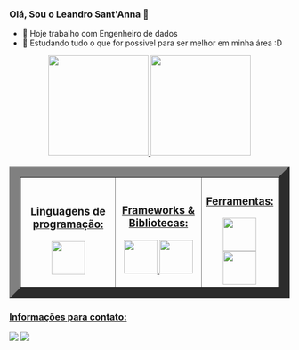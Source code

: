 ### Olá, Sou o Leandro Sant'Anna 👋

- 🔭 Hoje trabalho com Engenheiro de dados
- 🌱 Estudando tudo o que for possivel para ser melhor em minha área :D

<div align="center">
  <a href="https://github.com/LeandroSant02">
  <img height="180em" src="https://github-readme-stats.vercel.app/api?username=LeandroSant02&show_icons=true&theme=dracula&include_all_commits=true&count_private=true"/>
  <img height="180em" src="https://github-readme-stats.vercel.app/api/top-langs/?username=LeandroSant02&layout=compact&langs_count=7&theme=dracula"/>
</div>
  
  
  
<div align="center">
<table style="max-width:100%" border="20" cellspacing="20">
  <tr>
    <th>
      <h3>Linguagens de programação:</h3>
      <img  height='60'src="https://cdn.jsdelivr.net/gh/devicons/devicon/icons/python/python-original-wordmark.svg" />
    </th>
    <th>
      <h3>Frameworks & Bibliotecas:</h3>
      <img height='60' src="https://www.vectorlogo.zone/logos/apache_spark/apache_spark-ar21.svg" />
      <img height='60' src="https://cdn.jsdelivr.net/gh/devicons/devicon/icons/pandas/pandas-original-wordmark.svg" />
    </th>
    <th>
      <h3>Ferramentas:</h3>
      <img height='60' src="https://cdn.jsdelivr.net/gh/devicons/devicon/icons/jupyter/jupyter-original-wordmark.svg" />
      <img height='60' src="https://cdn.jsdelivr.net/gh/devicons/devicon/icons/vscode/vscode-original-wordmark.svg" />
    </th>
  </tr>
</table>
</div>



  <div> 
  <h3>Informações para contato:</h3>
  <a href = "mailto:leandro.sant02@hotmail.com" target="_blank"><img src="https://img.shields.io/badge/Microsoft_Outlook-0078D4?style=for-the-badge&logo=microsoft-outlook&logoColor=white" target="_blank"></a>
  <a href="https://www.linkedin.com/in/leandrosantanna/" target="_blank"><img src="https://img.shields.io/badge/-LinkedIn-%230077B5?style=for-the-badge&logo=linkedin&logoColor=white" target="_blank"></a> 
  </div>
